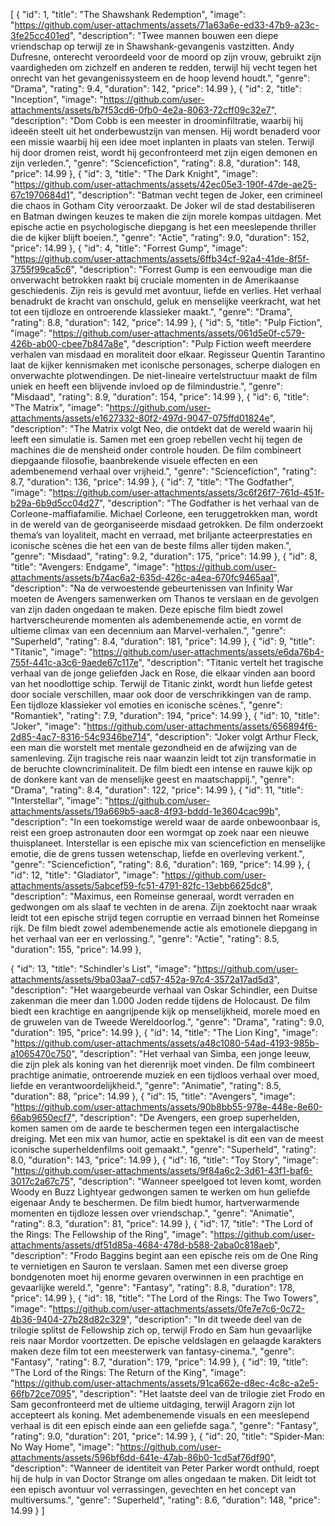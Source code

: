 [
  {
    "id": 1,
    "title": "The Shawshank Redemption",
    "image": "https://github.com/user-attachments/assets/71a63a6e-ed33-47b9-a23c-3fe25cc401ed",
    "description": "Twee mannen bouwen een diepe vriendschap op terwijl ze in Shawshank-gevangenis vastzitten. Andy Dufresne, onterecht veroordeeld voor de moord op zijn vrouw, gebruikt zijn vaardigheden om zichzelf en anderen te redden, terwijl hij vecht tegen het onrecht van het gevangenissysteem en de hoop levend houdt.",
    "genre": "Drama",
    "rating": 9.4,
    "duration": 142,
    "price": 14.99
  },
  {
    "id": 2,
    "title": "Inception",
    "image": "https://github.com/user-attachments/assets/b7f53cd6-0fb0-4e2a-8063-72cff09c32e7",
    "description": "Dom Cobb is een meester in droominfiltratie, waarbij hij ideeën steelt uit het onderbewustzijn van mensen. Hij wordt benaderd voor een missie waarbij hij een idee moet inplanten in plaats van stelen. Terwijl hij door dromen reist, wordt hij geconfronteerd met zijn eigen demonen en zijn verleden.",
    "genre": "Sciencefiction",
    "rating": 8.8,
    "duration": 148,
    "price": 14.99
  },
  {
    "id": 3,
    "title": "The Dark Knight",
    "image": "https://github.com/user-attachments/assets/42ec05e3-190f-47de-ae25-67c1970684d1",
    "description": "Batman vecht tegen de Joker, een crimineel die chaos in Gotham City veroorzaakt. De Joker wil de stad destabiliseren en Batman dwingen keuzes te maken die zijn morele kompas uitdagen. Met epische actie en psychologische diepgang is het een meeslepende thriller die de kijker blijft boeien.",
    "genre": "Actie",
    "rating": 9.0,
    "duration": 152,
    "price": 14.99
  },
  {
    "id": 4,
    "title": "Forrest Gump",
    "image": "https://github.com/user-attachments/assets/6ffb34cf-92a4-41de-8f5f-3755f99ca5c6",
    "description": "Forrest Gump is een eenvoudige man die onverwacht betrokken raakt bij cruciale momenten in de Amerikaanse geschiedenis. Zijn reis is gevuld met avontuur, liefde en verlies. Het verhaal benadrukt de kracht van onschuld, geluk en menselijke veerkracht, wat het tot een tijdloze en ontroerende klassieker maakt.",
    "genre": "Drama",
    "rating": 8.8,
    "duration": 142,
    "price": 14.99
  },
  {
    "id": 5,
    "title": "Pulp Fiction",
    "image": "https://github.com/user-attachments/assets/061d5e0f-c579-426b-ab00-cbee7b847a8e",
    "description": "Pulp Fiction weeft meerdere verhalen van misdaad en moraliteit door elkaar. Regisseur Quentin Tarantino laat de kijker kennismaken met iconische personages, scherpe dialogen en onverwachte plotwendingen. De niet-lineaire vertelstructuur maakt de film uniek en heeft een blijvende invloed op de filmindustrie.",
    "genre": "Misdaad",
    "rating": 8.9,
    "duration": 154,
    "price": 14.99
  },
  {
    "id": 6,
    "title": "The Matrix",
    "image": "https://github.com/user-attachments/assets/e1627332-80f2-497d-9047-075ffd01824e",
    "description": "The Matrix volgt Neo, die ontdekt dat de wereld waarin hij leeft een simulatie is. Samen met een groep rebellen vecht hij tegen de machines die de mensheid onder controle houden. De film combineert diepgaande filosofie, baanbrekende visuele effecten en een adembenemend verhaal over vrijheid.",
    "genre": "Sciencefiction",
    "rating": 8.7,
    "duration": 136,
    "price": 14.99
  },
  {
    "id": 7,
    "title": "The Godfather",
    "image": "https://github.com/user-attachments/assets/3c6f26f7-761d-451f-b29a-6b9d5cc04d27",
    "description": "The Godfather is het verhaal van de Corleone-maffiafamilie. Michael Corleone, een teruggetrokken man, wordt in de wereld van de georganiseerde misdaad getrokken. De film onderzoekt thema’s van loyaliteit, macht en verraad, met briljante acteerprestaties en iconische scènes die het een van de beste films aller tijden maken.",
    "genre": "Misdaad",
    "rating": 9.2,
    "duration": 175,
    "price": 14.99
  },
  {
    "id": 8,
    "title": "Avengers: Endgame",
    "image": "https://github.com/user-attachments/assets/b74ac6a2-635d-426c-a4ea-670fc9465aa1",
    "description": "Na de verwoestende gebeurtenissen van Infinity War moeten de Avengers samenwerken om Thanos te verslaan en de gevolgen van zijn daden ongedaan te maken. Deze epische film biedt zowel hartverscheurende momenten als adembenemende actie, en vormt de ultieme climax van een decennium aan Marvel-verhalen.",
    "genre": "Superheld",
    "rating": 8.4,
    "duration": 181,
    "price": 14.99
  },
  {
    "id": 9,
    "title": "Titanic",
    "image": "https://github.com/user-attachments/assets/e6da76b4-755f-441c-a3c6-9aede67c117e",
    "description": "Titanic vertelt het tragische verhaal van de jonge geliefden Jack en Rose, die elkaar vinden aan boord van het noodlottige schip. Terwijl de Titanic zinkt, wordt hun liefde getest door sociale verschillen, maar ook door de verschrikkingen van de ramp. Een tijdloze klassieker vol emoties en iconische scènes.",
    "genre": "Romantiek",
    "rating": 7.9,
    "duration": 194,
    "price": 14.99
  },
  {
    "id": 10,
    "title": "Joker",
    "image": "https://github.com/user-attachments/assets/656894f6-2d85-4ac7-8316-54c9346be714",
    "description": "Joker volgt Arthur Fleck, een man die worstelt met mentale gezondheid en de afwijzing van de samenleving. Zijn tragische reis naar waanzin leidt tot zijn transformatie in de beruchte clowncriminaliteit. De film biedt een intense en rauwe kijk op de donkere kant van de menselijke geest en maatschappij.",
    "genre": "Drama",
    "rating": 8.4,
    "duration": 122,
    "price": 14.99
  },
  {
    "id": 11,
    "title": "Interstellar",
    "image": "https://github.com/user-attachments/assets/19a669b5-aac8-4f93-bddd-1e3604cac99b",
    "description": "In een toekomstige wereld waar de aarde onbewoonbaar is, reist een groep astronauten door een wormgat op zoek naar een nieuwe thuisplaneet. Interstellar is een epische mix van sciencefiction en menselijke emotie, die de grens tussen wetenschap, liefde en overleving verkent.",
    "genre": "Sciencefiction",
    "rating": 8.6,
    "duration": 169,
    "price": 14.99
  },
  {
    "id": 12,
    "title": "Gladiator",
    "image": "https://github.com/user-attachments/assets/5abcef59-fc51-4791-82fc-13ebb6625dc8",
    "description": "Maximus, een Romeinse generaal, wordt verraden en gedwongen om als slaaf te vechten in de arena. Zijn zoektocht naar wraak leidt tot een epische strijd tegen corruptie en verraad binnen het Romeinse rijk. De film biedt zowel adembenemende actie als emotionele diepgang in het verhaal van eer en verlossing.",
    "genre": "Actie",
    "rating": 8.5,
    "duration": 155,
    "price": 14.99
  },

  {
    "id": 13,
    "title": "Schindler's List",
    "image": "https://github.com/user-attachments/assets/9ba03aa7-cd57-452a-97c4-3572a17ad5d3",
    "description": "Het waargebeurde verhaal van Oskar Schindler, een Duitse zakenman die meer dan 1.000 Joden redde tijdens de Holocaust. De film biedt een krachtige en aangrijpende kijk op menselijkheid, morele moed en de gruwelen van de Tweede Wereldoorlog.",
    "genre": "Drama",
    "rating": 9.0,
    "duration": 195,
    "price": 14.99
  },
  {
    "id": 14,
    "title": "The Lion King",
    "image": "https://github.com/user-attachments/assets/a48c1080-54ad-4193-985b-a1065470c750",
    "description": "Het verhaal van Simba, een jonge leeuw, die zijn plek als koning van het dierenrijk moet vinden. De film combineert prachtige animatie, ontroerende muziek en een tijdloos verhaal over moed, liefde en verantwoordelijkheid.",
    "genre": "Animatie",
    "rating": 8.5,
    "duration": 88,
    "price": 14.99
  },
  {
    "id": 15,
    "title": "Avengers",
    "image": "https://github.com/user-attachments/assets/90b8bb55-978e-448e-8e60-66ab9650ecf7",
    "description": "De Avengers, een groep superhelden, komen samen om de aarde te beschermen tegen een intergalactische dreiging. Met een mix van humor, actie en spektakel is dit een van de meest iconische superheldenfilms ooit gemaakt.",
    "genre": "Superheld",
    "rating": 8.0,
    "duration": 143,
    "price": 14.99
  },
  {
    "id": 16,
    "title": "Toy Story",
    "image": "https://github.com/user-attachments/assets/9f84a6c2-3d61-43f1-baf6-3017c2a67c75",
    "description": "Wanneer speelgoed tot leven komt, worden Woody en Buzz Lightyear gedwongen samen te werken om hun geliefde eigenaar Andy te beschermen. De film biedt humor, hartverwarmende momenten en tijdloze lessen over vriendschap.",
    "genre": "Animatie",
    "rating": 8.3,
    "duration": 81,
    "price": 14.99
  },
  {
    "id": 17,
    "title": "The Lord of the Rings: The Fellowship of the Ring",
    "image": "https://github.com/user-attachments/assets/df51d85a-4684-478d-b588-2aba0c818aeb",
    "description": "Frodo Baggins begint aan een epische reis om de One Ring te vernietigen en Sauron te verslaan. Samen met een diverse groep bondgenoten moet hij enorme gevaren overwinnen in een prachtige en gevaarlijke wereld.",
    "genre": "Fantasy",
    "rating": 8.8,
    "duration": 178,
    "price": 14.99
  },
  {
    "id": 18,
    "title": "The Lord of the Rings: The Two Towers",
    "image": "https://github.com/user-attachments/assets/0fe7e7c6-0c72-4b36-9404-27b28d82c329",
    "description": "In dit tweede deel van de trilogie splitst de Fellowship zich op, terwijl Frodo en Sam hun gevaarlijke reis naar Mordor voortzetten. De epische veldslagen en gelaagde karakters maken deze film tot een meesterwerk van fantasy-cinema.",
    "genre": "Fantasy",
    "rating": 8.7,
    "duration": 179,
    "price": 14.99
  },
  {
    "id": 19,
    "title": "The Lord of the Rings: The Return of the King",
    "image": "https://github.com/user-attachments/assets/91ca662e-d8ec-4c8c-a2e5-66fb72ce7095",
    "description": "Het laatste deel van de trilogie ziet Frodo en Sam geconfronteerd met de ultieme uitdaging, terwijl Aragorn zijn lot accepteert als koning. Met adembenemende visuals en een meeslepend verhaal is dit een episch einde aan een geliefde saga.",
    "genre": "Fantasy",
    "rating": 9.0,
    "duration": 201,
    "price": 14.99
  },
  {
    "id": 20,
    "title": "Spider-Man: No Way Home",
    "image": "https://github.com/user-attachments/assets/596bf6dd-641e-47ab-86b0-1cd5af76df90",
    "description": "Wanneer de identiteit van Peter Parker wordt onthuld, roept hij de hulp in van Doctor Strange om alles ongedaan te maken. Dit leidt tot een episch avontuur vol verrassingen, gevechten en het concept van multiversums.",
    "genre": "Superheld",
    "rating": 8.6,
    "duration": 148,
    "price": 14.99
  }
]


